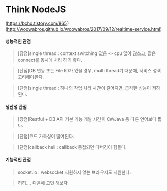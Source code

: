 # Think NodeJS
(https://bcho.tistory.com/865)
(http://woowabros.github.io/woowabros/2017/09/12/realtime-service.html)

#### 성능적인 관점
> \[장점\]single thread : context switching 없음 -> cpu 많이 않쓰고, 많은 connect를 동시에 처리 하기 좋다.


> \[단점\]DB 연동 또는 File IO가 있을 경우, multi thread기 때문에, 서비스 성격 고려해야한다.


> \[단점\]single thread : 하나의 작업 처리 시간이 길어지면, 급격한 성능이 저하 된다.



#### 생산성 관점
> \[장점\]Restful + DB API 기본 기능 개발 시간이 C#/Java 등 다른 언어보다 짧다.


> \[단점\]코드 가독성이 떨어진다.


> \[단점\]callback hell : callback 중첩되면 디버깅이 힘들다.


#### 기능적인 관점
> socket.io : websocket 지원하지 않는 브라우저도 지원한다.

> 허허.... 다음에 고민 해보자
